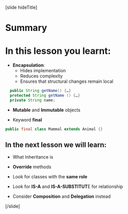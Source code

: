 [slide hideTitle]
# Summary

# In this lesson you learnt:

- **Encapsulation**:
    - Hides implementation
    - Reduces complexity
    - Ensures that structural changes remain local

```java
  public String getName() {…}
  protected String getName () {…}
  private String name;
```

- **Mutable** and **Immutable** objects

- Keyword **final**

```java
public final class Mammal extends Animal {}
```


## In the next lesson we will learn:


- What Inheritance is

- **Override** methods

- Look for classes with the **same role**

- Look for **IS-A** and **IS-A-SUBSTITUT**E for relationship

- Consider **Composition** and **Delegation** instead

[/slide]
